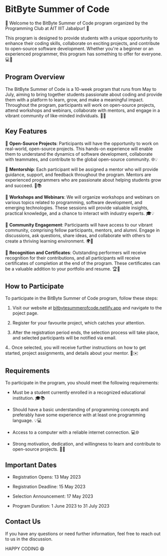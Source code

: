 # BitByte Summer of Code

🌟 Welcome to the BitByte Summer of Code program organized by the Programming Club at AIT IIIT Jabalpur! 🌟

This program is designed to provide students with a unique opportunity to enhance their coding skills, collaborate on exciting projects, and contribute to open-source software development. Whether you're a beginner or an experienced programmer, this program has something to offer for everyone. 💻🚀

## Program Overview

The BitByte Summer of Code is a 10-week program that runs from May to July, aiming to bring together students passionate about coding and provide them with a platform to learn, grow, and make a meaningful impact. Throughout the program, participants will work on open-source projects, attend workshops and webinars, collaborate with mentors, and engage in a vibrant community of like-minded individuals. 🌈👥

## Key Features

🔸 **Open-Source Projects**: Participants will have the opportunity to work on real-world, open-source projects. This hands-on experience will enable them to understand the dynamics of software development, collaborate with teammates, and contribute to the global open-source community. 🌐💡

🔸 **Mentorship**: Each participant will be assigned a mentor who will provide guidance, support, and feedback throughout the program. Mentors are experienced programmers who are passionate about helping students grow and succeed. 🙌📚

🔸 **Workshops and Webinars**: We will organize workshops and webinars on various topics related to programming, software development, and emerging technologies. These sessions will provide valuable insights, practical knowledge, and a chance to interact with industry experts. 🎓💡

🔸 **Community Engagement**: Participants will have access to our vibrant community, comprising fellow participants, mentors, and alumni. Engage in discussions, ask questions, share ideas, and collaborate with others to create a thriving learning environment. 🌍🤝

🔸 **Recognition and Certificates**: Outstanding performers will receive recognition for their contributions, and all participants will receive certificates of completion at the end of the program. These certificates can be a valuable addition to your portfolio and resume. 🏆📜

## How to Participate

To participate in the BitByte Summer of Code program, follow these steps:

1. Visit our website at [bitbytesummerofcode.netlify.app](https://bitbytesummerofcode.netlify.app/) and navigate to the poject page.

2. Register for your favourite project, which catches your attention.

3. After the registration period ends, the selection process will take place, and selected participants will be notified via email.

4.. Once selected, you will receive further instructions on how to get started, project assignments, and details about your mentor. 📝✉️

## Requirements

To participate in the program, you should meet the following requirements:

- Must be a student currently enrolled in a recognized educational institution. 🎓📚

- Should have a basic understanding of programming concepts and preferably have some experience with at least one programming language. 💡💻

- Access to a computer with a reliable internet connection. 💻🌐

- Strong motivation, dedication, and willingness to learn and contribute to open-source projects. 🌟🔥

## Important Dates

- Registration Opens: 13 May 2023

- Registration Deadline: 15 May 2023

- Selection Announcement: 17 May 2023

- Program Duration: 1 June 2023 to 31 July 2023

## Contact Us

If you have any questions or need further information, feel free to reach out to us in the discussion.

HAPPY CODING 😄
